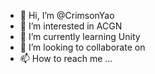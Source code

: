 - 👋 Hi, I’m @CrimsonYao
- 👀 I’m interested in ACGN
- 🌱 I’m currently learning Unity 
- 💞️ I’m looking to collaborate on 
- 📫 How to reach me ...

<!---
CrimsonYao/CrimsonYao is a ✨ special ✨ repository because its `README.md` (this file) appears on your GitHub profile.
You can click the Preview link to take a look at your changes.
--->

